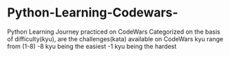 # Python-Learning-Codewars-
Python Learning Journey practiced on CodeWars
Categorized on the basis of difficulty(kyu), are the challenges(kata) available on CodeWars
kyu range from (1-8)
-8 kyu being the easiest 
-1 kyu being the hardest
